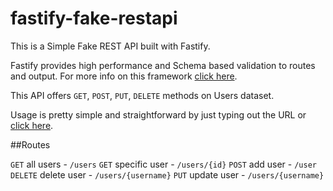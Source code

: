 # fastify-fake-restapi

This is a Simple Fake REST API built with Fastify.

Fastify provides high performance and Schema based validation to routes and output. For more info on this framework [click here](https://www.fastify.io/ "Fastify-Homepage").

This API offers `GET`, `POST`, `PUT`, `DELETE` methods on Users dataset.

Usage is pretty simple and straightforward by just typing out the URL or [click here](https://fastify-fake-restapi.herokuapp.com/).

##Routes

`GET` all users - `/users`
`GET` specific user - `/users/{id}`
`POST` add user - `/user`
`DELETE` delete user - `/users/{username}`
`PUT` update user - `/users/{username}`